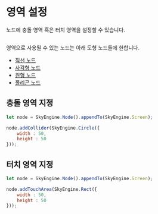 # 영역 설정
노드에 충돌 영역 혹은 터치 영역을 설정할 수 있습니다.

```javascript

```

영역으로 사용될 수 있는 노드는 아래 도형 노드들에 한합니다.
* [직선 노드](Figure/Line.md)
* [사각형 노드](Figure/Rect.md)
* [원형 노드](Figure/Circle.md)
* [폴리곤 노드](Figure/Polygon.md)

## 충돌 영역 지정

```javascript
let node = SkyEngine.Node().appendTo(SkyEngine.Screen);

node.addCollider(SkyEngine.Circle({
	width : 50,
	height : 50
}));
```

## 터치 영역 지정

```javascript
let node = SkyEngine.Node().appendTo(SkyEngine.Screen);

node.addTouchArea(SkyEngine.Rect({
	width : 50,
	height : 50
}));
```